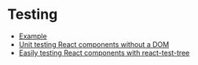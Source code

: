 # Testing

* [Example](https://github.com/Granze/react-starterify/blob/master/test/components/mycomponent-test.js)
* [Unit testing React components without a DOM](http://simonsmith.io/unit-testing-react-components-without-a-dom/)
* [Easily testing React components with react-test-tree](https://medium.com/qubit-engineering/easily-testing-react-components-with-react-test-tree-f9e1668b1c2d)